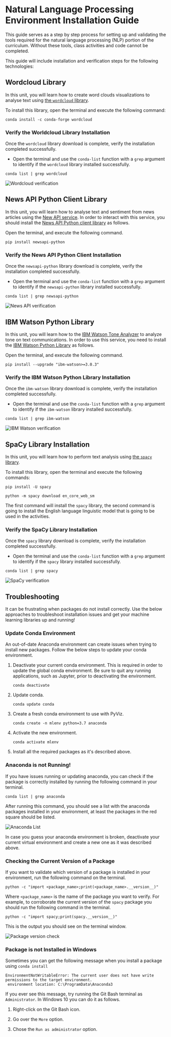 # Natural Language Processing Environment Installation Guide

This guide serves as a step by step process for setting up and validating the tools required for the natural language processing (NLP) portion of the curriculum. Without these tools, class activities and code cannot be completed.

This guide will include installation and verification steps for the following technologies:

## Wordcloud Library

In this unit, you will learn how to create word clouds visualizations to analyse text using [the `wordcloud` library](https://anaconda.org/conda-forge/wordcloud).

To install this library, open the terminal and execute the following command:

```shell
conda install -c conda-forge wordcloud
```

### Verify the Worldcloud Library Installation

Once the `wordcloud` library download is complete, verify the installation completed successfully.

* Open the terminal and use the `conda-list` function with a `grep` argument to identify if the `wordcloud` library installed successfully.

```shell
conda list | grep wordcloud
```

![Wordcloud verification](Images/wordcloud-verify.png)

## News API Python Client Library

In this unit, you will learn how to analyse text and sentiment from news articles using the [New API service](https://newsapi.org/). In order to interact with this service, you should install the [News API Python client library](https://newsapi.org/docs/client-libraries/python) as follows.

Open the terminal, and execute the following command.

```shell
pip install newsapi-python
```

### Verify the News API Python Client Installation

Once the `newsapi-python` library download is complete, verify the installation completed successfully.

* Open the terminal and use the `conda-list` function with a `grep` argument to identify if the `newsapi-python` library installed successfully.

```shell
conda list | grep newsapi-python
```

![News API verification](Images/news-api-verify.png)

## IBM Watson Python Library

In this unit, you will learn how to the [IBM Watson Tone Analyzer](https://www.ibm.com/watson/services/tone-analyzer/) to analyze tone on text communications. In order to use this service, you need to install the [IBM Watson Python Library](https://pypi.org/project/ibm-watson/) as follows.

Open the terminal, and execute the following command.

```shell
pip install --upgrade "ibm-watson>=3.0.3"
```

### Verify the IBM Watson Python Library Installation

Once the `ibm-watson` library download is complete, verify the installation completed successfully.

* Open the terminal and use the `conda-list` function with a `grep` argument to identify if the `ibm-watson` library installed successfully.

```shell
conda list | grep ibm-watson
```
![IBM Watson verification](Images/ibm-watson-verify.png)

## SpaCy Library Installation

In this unit, you will learn how to perform text analysis using [the `spacy` library](https://spacy.io/).

To install this library, open the terminal and execute the following commands:

```shell
pip install -U spacy

python -m spacy download en_core_web_sm
```

The first command will install the `spacy` library, the second command is going to install the English language linguistic model that is going to be used in the activities.

### Verify the SpaCy Library Installation

Once the `spacy` library download is complete, verify the installation completed successfully.

* Open the terminal and use the `conda-list` function with a `grep` argument to identify if the `spacy` library installed successfully.

```shell
conda list | grep spacy
```

![SpaCy verification](Images/spacy-verify.png)

## Troubleshooting

It can be frustrating when packages do not install correctly. Use the below approaches to troubleshoot installation issues and get your machine learning libraries up and running!

### Update Conda Environment

An out-of-date Anaconda environment can create issues when trying to install new packages. Follow the below steps to update your conda environment.

1. Deactivate your current conda environment. This is required in order to update the global conda environment. Be sure to quit any running applications, such as Jupyter, prior to deactivating the environment.

    ```shell
    conda deactivate
    ```

2. Update conda.

    ```shell
    conda update conda
    ```

3. Create a fresh conda environment to use with PyViz.

    ```shell
    conda create -n mlenv python=3.7 anaconda
    ```

4. Activate the new environment.

    ```shell
    conda activate mlenv
    ```

5. Install all the required packages as it's described above.

### Anaconda is not Running!

If you have issues running or updating anaconda, you can check if the package is correctly installed by running the following command in your terminal.

```shell
conda list | grep anaconda
```

After running this command, you should see a list with the anaconda packages installed in your environment, at least the packages in the red square should be listed.

![Anaconda List](Images/anaconda-env-list.png)

In case you guess your anaconda environment is broken, deactivate your current virtual environment and create a new one as it was described above.

### Checking the Current Version of a Package

If you want to validate which version of a package is installed in your environment, run the following command on the terminal.

```shell
python -c "import <package_name>;print(<package_name>.__version__)"
```

Where `<package_name>` is the name of the package you want to verify. For example, to corroborate the current version of the `spacy` package you should run the following command in the terminal.

```shell
python -c "import spacy;print(spacy.__version__)"
```

This is the output you should see on the terminal window.

![Package version check](Images/package-version.png)


### Package is not Installed in Windows

Sometimes you can get the following message when you install a package using `conda install`

```shell
EnvironmentNotWritableError: The current user does not have write permissions to the target environment.
 environment location: C:\ProgramData\Anaconda3
```

If you ever see this message, try running the Git Bash terminal as `Administrator`. In Windows 10 you can do it as follows.

1. Right-click on the Git Bash icon.

2. Go over the `More` option.

3. Chose the `Run as administrator` option.

